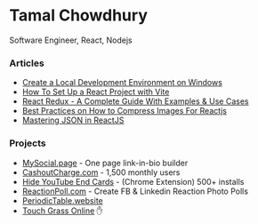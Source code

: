 # Tamal Chowdhury

Software Engineer, React, Nodejs

### Articles

- [Create a Local Development Environment on Windows](https://www.digitalocean.com/community/tutorials/how-to-install-node-js-and-create-a-local-development-environment-on-windows)
- [How To Set Up a React Project with Vite](https://www.digitalocean.com/community/tutorials/how-to-set-up-a-react-project-with-vite)
- [React Redux - A Complete Guide With Examples & Use Cases](memberstack.com/blog/react-redux)
- [Best Practices on How to Compress Images For Reactjs](https://tamalweb.com/compress-images-reactjs)
- [Mastering JSON in ReactJS](https://tamalweb.com/json-reactjs)

### Projects

- [MySocial.page](https://mysocial.page) - One page link-in-bio builder
- [CashoutCharge.com](https://cashoutcharge.com) - 1,500 monthly users
- [Hide YouTube End Cards](https://chrome.google.com/webstore/detail/hide-youtube-end-cards/ifmbbceocmponbpifmpkkhnidmgopmmf) - (Chrome Extension) 500+ installs
- [ReactionPoll.com](https://reactionpoll.com) - Create FB & Linkedin Reaction Photo Polls
- [PeriodicTable.website](https://PeriodicTable.website)
- [Touch Grass Online](https://touchgrass.tamalweb.com) ✋
